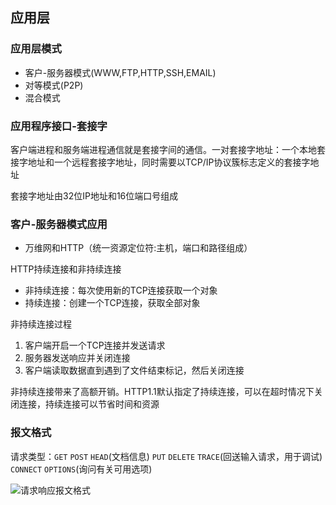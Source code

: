 ## 应用层
### 应用层模式
- 客户-服务器模式(WWW,FTP,HTTP,SSH,EMAIL)
- 对等模式(P2P)
- 混合模式

### 应用程序接口-套接字
客户端进程和服务端进程通信就是套接字间的通信。一对套接字地址：一个本地套接字地址和一个远程套接字地址，同时需要以TCP/IP协议簇标志定义的套接字地址

套接字地址由32位IP地址和16位端口号组成

### 客户-服务器模式应用
- 万维网和HTTP（统一资源定位符:主机，端口和路径组成）


HTTP持续连接和非持续连接
- 非持续连接：每次使用新的TCP连接获取一个对象
- 持续连接：创建一个TCP连接，获取全部对象

非持续连接过程
1. 客户端开启一个TCP连接并发送请求
2. 服务器发送响应并关闭连接
3. 客户端读取数据直到遇到了文件结束标记，然后关闭连接

非持续连接带来了高额开销。HTTP1.1默认指定了持续连接，可以在超时情况下关闭连接，持续连接可以节省时间和资源

### 报文格式

请求类型：`GET` `POST` `HEAD`(文档信息) `PUT` `DELETE` `TRACE`(回送输入请求，用于调试) `CONNECT` `OPTIONS`(询问有关可用选项)

![请求响应报文格式](https://gitee.com/ixnzone/img-bed/raw/master/2021/03/11/20210311232201.png)